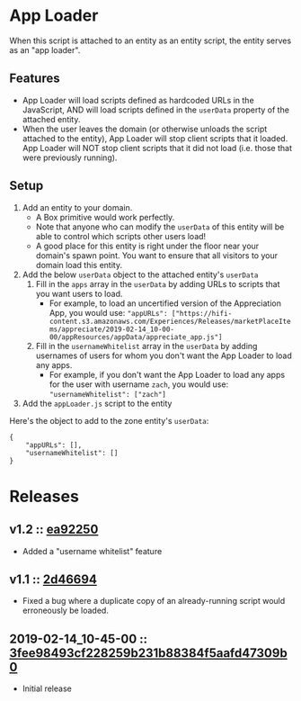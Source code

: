 # App Loader
When this script is attached to an entity as an entity script, the entity serves as an "app loader".

## Features
- App Loader will load scripts defined as hardcoded URLs in the JavaScript, AND will load scripts defined in the `userData` property of the attached entity.
- When the user leaves the domain (or otherwise unloads the script attached to the entity), App Loader will stop client scripts that it loaded. App Loader will NOT stop client scripts that it did not load (i.e. those that were previously running).

## Setup
1. Add an entity to your domain.
    - A Box primitive would work perfectly.
    - Note that anyone who can modify the `userData` of this entity will be able to control which scripts other users load!
    - A good place for this entity is right under the floor near your domain's spawn point. You want to ensure that all visitors to your domain load this entity.
2. Add the below `userData` object to the attached entity's `userData`
    1. Fill in the `apps` array in the `userData` by adding URLs to scripts that you want users to load.
        - For example, to load an uncertified version of the Appreciation App, you would use: `"appURLs": ["https://hifi-content.s3.amazonaws.com/Experiences/Releases/marketPlaceItems/appreciate/2019-02-14_10-00-00/appResources/appData/appreciate_app.js"]`
    2. Fill in the `usernameWhitelist` array in the `userData` by adding usernames of users for whom you don't want the App Loader to load any apps.
        - For example, if you don't want the App Loader to load any apps for the user with username `zach`, you would use: `"usernameWhitelist": ["zach"]`
3. Add the `appLoader.js` script to the entity

Here's the object to add to the zone entity's `userData`:
```
{
    "appURLs": [],
    "usernameWhitelist": []
}
```

# Releases

## v1.2 :: [ea92250](https://github.com/highfidelity/hifi-content/commit/ea92250)
- Added a "username whitelist" feature

## v1.1 :: [2d46694](https://github.com/highfidelity/hifi-content/commit/2d46694)
- Fixed a bug where a duplicate copy of an already-running script would erroneously be loaded.

## 2019-02-14_10-45-00 :: [3fee98493cf228259b231b88384f5aafd47309b0](https://github.com/highfidelity/hifi-content/commit/3fee98493cf228259b231b88384f5aafd47309b0)
- Initial release